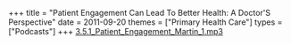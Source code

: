 +++
title = "Patient Engagement Can Lead To Better Health: A Doctor'S Perspective"
date = 2011-09-20
themes = ["Primary Health Care"]
types = ["Podcasts"]
+++
[3.5.1_Patient_Engagement_Martin_1.mp3](/files/3.5.1_Patient_Engagement_Martin_1.mp3)
